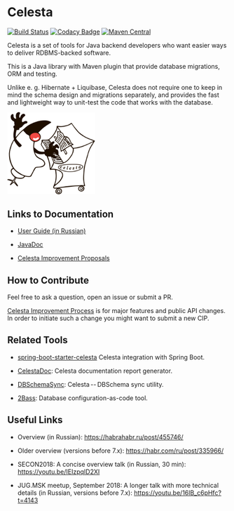 # Celesta

[![Build Status](https://ci.corchestra.ru/buildStatus/icon?job=celesta/dev)](https://ci.corchestra.ru/job/celesta/job/dev/)
[![Codacy Badge](https://api.codacy.com/project/badge/Grade/5ff36f37f97b4366825d4e57986408b2)](https://www.codacy.com/app/CourseOrchestra/celesta?utm_source=github.com&amp;utm_medium=referral&amp;utm_content=CourseOrchestra/celesta&amp;utm_campaign=Badge_Grade)
[![Maven Central](https://maven-badges.herokuapp.com/maven-central/ru.curs/celesta-parent/badge.svg)](https://maven-badges.herokuapp.com/maven-central/ru.curs/celesta-parent)

Celesta is a set of tools for Java backend developers who want easier ways to deliver RDBMS-backed software. 

This is a Java library with Maven plugin that provide database migrations, ORM and testing. 

Unlike e. g. Hibernate + Liquibase, Celesta does not require one to keep in mind the schema design and migrations separately, and provides the fast and lightweight way to unit-test the code that works with the database.

<img src="celesta_duke.png" width="200px">

## Links to Documentation

* [User Guide (in Russian)](https://courseorchestra.github.io/celesta/)

* [JavaDoc](https://courseorchestra.github.io/celesta/apidocs)

* [Celesta Improvement Proposals](https://courseorchestra.github.io/cip/)

## How to Contribute

Feel free to ask a question, open an issue or submit a PR.

[Celesta Improvement Process](https://github.com/courseorchestra/cip) is for major features and public API changes. In order to initiate such a change you might want to submit a new CIP.

## Related Tools

* [spring-boot-starter-celesta](https://github.com/CourseOrchestra/spring-boot-starter-celesta) Celesta integration with Spring Boot.

* [CelestaDoc](https://github.com/CourseOrchestra/celestadoc): Celesta documentation report generator.	

* [DBSchemaSync](https://github.com/CourseOrchestra/dbschemasync): Celesta -- DBSchema sync utility.

* [2Bass](https://github.com/CourseOrchestra/2bass): Database configuration-as-code tool.


## Useful Links

* Overview (in Russian): https://habrahabr.ru/post/455746/

* Older overview (versions before 7.x): https://habr.com/ru/post/335966/

* SECON2018: A concise overview talk (in Russian, 30 min): https://youtu.be/IEIzpqID2XI

* JUG.MSK meetup, September 2018: A longer talk with more technical details (in Russian, versions before 7.x): https://youtu.be/16lB_c6pHfc?t=4143
